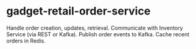 # gadget-retail-order-service
Handle order creation, updates, retrieval. Communicate with Inventory Service (via REST or Kafka). Publish order events to Kafka. Cache recent orders in Redis.
